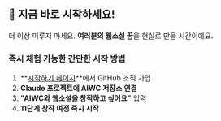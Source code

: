 ## 🚀 지금 바로 시작하세요!

더 이상 미루지 마세요. **여러분의 웹소설 꿈**을 현실로 만들 시간이에요.

### 즉시 체험 가능한 간단한 시작 방법
1. **[시작하기 페이지](/start/)**에서 GitHub 조직 가입
2. **Claude 프로젝트에 AIWC 저장소 연결**  
3. **"AIWC와 웹소설을 창작하고 싶어요"** 입력
4. **11단계 창작 여정 즉시 시작**